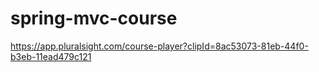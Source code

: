 # spring-mvc-course
 https://app.pluralsight.com/course-player?clipId=8ac53073-81eb-44f0-b3eb-11ead479c121
